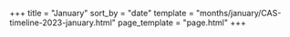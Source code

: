 +++
title = "January"
sort_by = "date"
template = "months/january/CAS-timeline-2023-january.html"
page_template = "page.html"
+++
